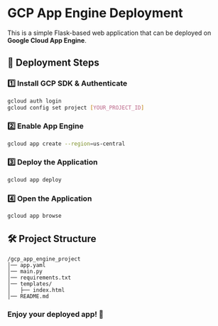 # GCP App Engine Deployment

This is a simple Flask-based web application that can be deployed on **Google Cloud App Engine**.

## 🚀 Deployment Steps

### 1️⃣ Install GCP SDK & Authenticate
```sh
gcloud auth login
gcloud config set project [YOUR_PROJECT_ID]
```

### 2️⃣ Enable App Engine
```sh
gcloud app create --region=us-central
```

### 3️⃣ Deploy the Application
```sh
gcloud app deploy
```

### 4️⃣ Open the Application
```sh
gcloud app browse
```

## 🛠 Project Structure
```
/gcp_app_engine_project
│── app.yaml
│── main.py
│── requirements.txt
│── templates/
│   ├── index.html
│── README.md
```

### Enjoy your deployed app! 🎉
